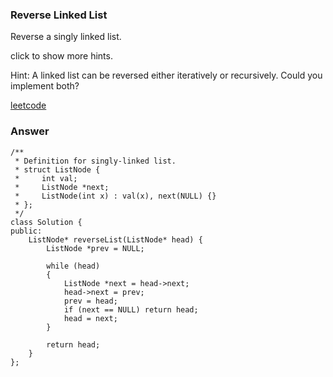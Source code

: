 ### Reverse Linked List
Reverse a singly linked list.

click to show more hints.

Hint:
A linked list can be reversed either iteratively or recursively. Could you implement both?

[leetcode](https://leetcode.com/problems/reverse-linked-list/description/)

### Answer 

	/**
	 * Definition for singly-linked list.
	 * struct ListNode {
	 *     int val;
	 *     ListNode *next;
	 *     ListNode(int x) : val(x), next(NULL) {}
	 * };
	 */
	class Solution {
	public:
	    ListNode* reverseList(ListNode* head) {
	        ListNode *prev = NULL;
	        
	        while (head)
	        {
	            ListNode *next = head->next;
	            head->next = prev;
	            prev = head;
	            if (next == NULL) return head;
	            head = next;
	        }
	        
	        return head;
	    }
	};